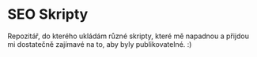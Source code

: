 # SEO Skripty

Repozitář, do kterého ukládám různé skripty, které mě napadnou a přijdou mi dostatečně zajímavé na to, aby byly publikovatelné. :) 
